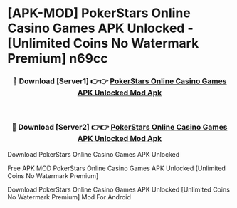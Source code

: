 # [APK-MOD] PokerStars Online Casino Games APK Unlocked - [Unlimited Coins No Watermark Premium] n69cc



<div align="center">
<h3>🔴 Download [Server1] 👉👉 <a href="https://momento.my/?title=PokerStars_Online_Casino_Games_APK_Unlocked">PokerStars Online Casino Games APK Unlocked Mod Apk</a></h3><br>

<h3>🔴 Download [Server2] 👉👉 <a href="https://momento.my/?title=PokerStars_Online_Casino_Games_APK_Unlocked">PokerStars Online Casino Games APK Unlocked Mod Apk</a></h3>
</div>



Download PokerStars Online Casino Games APK Unlocked 

Free APK MOD PokerStars Online Casino Games APK Unlocked [Unlimited Coins No Watermark Premium]

Download PokerStars Online Casino Games APK Unlocked [Unlimited Coins No Watermark Premium] Mod For Android

